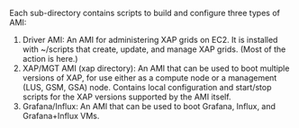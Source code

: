 Each sub-directory contains scripts to build and configure three types of AMI:
  
  1. Driver AMI: An AMI for administering XAP grids on EC2. It is installed with ~/scripts that create, update, and manage XAP grids. (Most of the action is here.)
  1. XAP/MGT AMI (xap directory): An AMI that can be used to boot multiple versions of XAP, for use either as a compute node or a management (LUS, GSM, GSA) node. Contains local configuration and start/stop scripts for the XAP versions supported by the AMI itself.
  1. Grafana/Influx: An AMI that can be used to boot Grafana, Influx, and Grafana+Influx VMs. 
